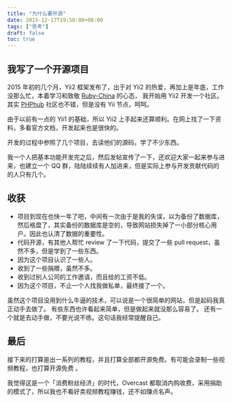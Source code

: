 ```yaml
---
title: "为什么要开源"
date: 2015-12-17T19:50:00+08:00
tags: ["思考"] 
draft: false
toc: true
---
```


## 我写了一个开源项目

2015 年初的几个月，Yii2 框架发布了，出于对 Yii2 的热爱，再加上是年底，工作没那么忙，本着学习和致敬 [Ruby-China](https://ruby-china.org/) 的心态，
我开始用 Yii2 开发一个社区。其实 [PHPhub](https://phphub.org/) 社区也不错，但是没有 Yii 节点，呵呵。

由于以前有一点的 Yii1 的基础，所以 Yii2 上手起来还算顺利。在网上找了一下资料，多看官方文档，开发起来也是很快的。

开发的过程中参照了几个项目，去读他们的源码，学了不少东西。

我一个人把基本功能开发完之后，然后发帖宣传了一下，还欢迎大家一起来参与进来，也建立一个 QQ 群，陆陆续续有人加进来，但是实际上参与开发贡献代码的的人只有几个。

<!--more-->

## 收获

- 项目到现在也快一年了吧，中间有一次由于是我的失误，以为备份了数据库，然后格盘了，其实备份的数据库是空的，导致网站损失掉了一小部分核心用户。因此也认清了数据的重要性。
- 代码开源，有其他人帮忙 review 了一下代码，提交了一些 pull request，虽然不多，但是学到了一些东西。
- 因为这个项目认识了一些人。
- 收到了一些捐赠，虽然不多。
- 收到过别人公司的工作邀请，而且给的工资不低。
- 因为这个项目，不止一个人找我做私单，最终接了一个。

虽然这个项目没用到什么牛逼的技术，可以说是一个很简单的网站，但是起码我真正动手去做了。
有些东西也许看起来简单，但是做起来就没那么容易了。
还有一个就是去动手做，不要光说不练。这句话我经常提醒自己。

## 最后

接下来的打算是出一系列的教程，并且打算全部都开源免费。有可能会录制一些视频教程，也打算开源免费 。

我觉得这是一个「消费粉丝经济」的时代，Overcast 都取消内购收费，采用捐助的模式了，所以我也不看好卖视频教程赚钱，还不如赚点名声。
